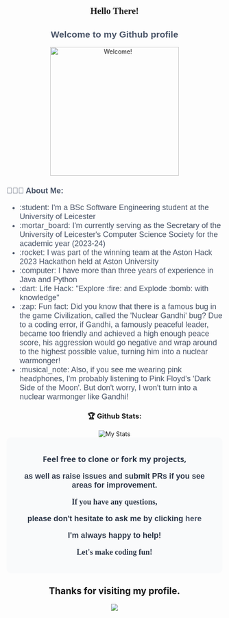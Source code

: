 

<div align="center" style="font-family: 'Goudy Old Style', serif;">
  <h2 style="font-weight: bold;">Hello There! </h2>
  <h2 style="font-family: Arial, sans-serif; color: #4A5568;">Welcome to my Github profile</h2>
</div>


<div align="center" width="50">

<img src="https://media0.giphy.com/media/3rKFa4ZXBGqg9xND44/giphy.gif?cid=ecf05e47imot2hlytcysrvah1fe8cv0137zvebtoi9sxqj78&rid=giphy.gif&ct=g" alt="Welcome!" width="300"/>

</div>


<div align="center">

<h2 align="left" style="font-family: Arial, sans-serif; font-size: 18px; color: #4A5568;">👨🏻‍💻 About Me:</h2>
<ul align="left" style="font-family: Arial, sans-serif; font-size: 18px; color: #4A5568;">
    <li>:student: I'm a BSc Software Engineering student at the University of Leicester</li>
    <li>:mortar_board: I'm currently serving as the Secretary of the University of Leicester's Computer Science Society for the academic year (2023-24)</li>
    <li>:rocket: I was part of the winning team at the Aston Hack 2023 Hackathon held at Aston University</li>
    <li>:computer: I have more than three years of experience in Java and Python</li>
    <li>:dart: Life Hack: "Explore :fire: and Explode :bomb: with knowledge"</li>
    <li>:zap: Fun fact: Did you know that there is a famous bug in the game Civilization, called the 'Nuclear Gandhi' bug? Due to a coding error, if Gandhi, a famously peaceful leader, became too friendly and achieved a high enough peace score, his aggression would go negative and wrap around to the highest possible value, turning him into a nuclear warmonger!</li>
    <li>:musical_note: Also, if you see me wearing pink headphones, I'm probably listening to Pink Floyd's 'Dark Side of the Moon'. But don't worry, I won't turn into a nuclear warmonger like Gandhi!</li>
</ul>

</div>

<div align="center">
  <h3>🏆 Github Stats:</h3>
  <img src="https://github-readme-stats.vercel.app/api?username=harshaiag&count_private=true&show_icons=true&theme=onedark&include_all_commits=true&hide=['contribs']" alt="My Stats">
</div>




<div align="center" style="background-color: #F9FAFB; border-radius: 10px; padding: 20px;">
    <p style="font-family: 'Segoe UI', Tahoma, Geneva, Verdana, sans-serif; font-size: 18px; color: #2D3748;"><strong>Feel free to clone or fork my projects,</strong></p>
    <p style="font-family: 'Lucida Sans Unicode', 'Lucida Grande', sans-serif; font-size: 18px; color: #2D3748;"><strong>as well as raise issues and submit PRs if you see areas for improvement.</strong></p>
    <p style="font-family: 'Palatino Linotype', 'Book Antiqua', Palatino, serif; font-size: 18px; color: #2D3748;"><strong>If you have any questions,</strong></p>
    <p style="font-family: 'Segoe Print', 'Segoe Script', sans-serif; font-size: 18px; color: #2D3748;"><strong>please don't hesitate to ask me by clicking <a href="mailto:harshavardhansmcb@gmail.com" style="color: #4A5568; text-decoration: none;">here</a></strong></p>
    <p style="font-family: 'Lucida Sans Unicode', 'Lucida Grande', sans-serif; font-size: 18px; color: #2D3748;"><strong>I'm always happy to help!</strong></p>
    <p style="font-family: 'Palatino Linotype', 'Book Antiqua', Palatino, serif; font-size: 18px; color: #2D3748;"><strong>Let's make coding fun!</strong></p>
</div>


<h2 align="center"> Thanks for visiting my profile. </h2>
<p align="center">
  <img src="https://capsule-render.vercel.app/api?type=waving&color=gradient&height=65&section=footer"/>
</p>




